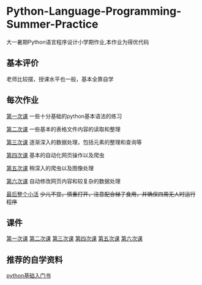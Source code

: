 # Python-Language-Programming-Summer-Practice
大一暑期Python语言程序设计小学期作业,本作业为得优代码
## 基本评价
老师比较摆，授课水平也一般，基本全靠自学
## 每次作业
[第一次课](lesson1)  一些十分基础的python基本语法的练习

[第二次课](lesson2)  一些基本的表格文件内容的读取和整理

[第三次课](lesson3)  逐渐深入的数据处理，包括元素的整理和查询等

[第四次课](lesson4)  基本的自动化网页操作以及爬虫

[第五次课](lesson5)  稍深入的爬虫以及图像处理

[第六次课](lesson6)  自动修改网页内容和较复杂的数据处理


[最后整个小活](demo1.py) ~~少儿不宜，慎重打开，注意配合梯子食用，并确保四周无人时运行程序~~
## 课件
[第一次课](第一课v2024.pptx)
[第二次课](第二课v2024.pptx)
[第三次课](第三课v2024.pptx)
[第四次课](第四课v2024.pptx)
[第五次课](第五课v2024.pptx)
[第六次课](第六课v2024.docx)  
## 推荐的自学资料  
[python基础入门书](https://github.com/Zlatanwic/Python-Language-Programming-Summer-Practice/blob/main/Python%E7%BC%96%E7%A8%8B%20%20%E4%BB%8E%E5%85%A5%E9%97%A8%E5%88%B0%E5%AE%9E%E8%B7%B5%20%3D%20Python%20Crash%20Course%20(Eric%20Matthes)%20(Z-Library).pdf)




